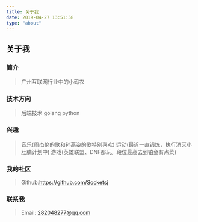 ```yaml
---
title: 关于我
date: 2019-04-27 13:51:58
type: "about"
---
```


## 关于我

### 简介

> 广州互联网行业中的小码农

### 技术方向

> 后端技术
> golang
> python

### 兴趣

> 音乐(周杰伦的歌和孙燕姿的歌特别喜欢)
> 运动(最近一直锻炼，执行消灭小肚腩计划中)
> 游戏(英雄联盟、DNF都玩。段位最高去到铂金有点菜)

### 我的社区

> Github:https://github.com/Socketsj

### 联系我

> Email: 282048277@qq.com
